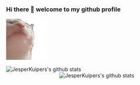 ### Hi there 👋 welcome to my github profile
![A dancing cat](https://github.com/JesperKuipers/JesperKuipers/blob/master/Dancing-cat.gif)
<!--
**JesperKuipers/JesperKuipers** is a ✨ _special_ ✨ repository because its `README.md` (this file) appears on your GitHub profile.

Here are some ideas to get you started:

- 🔭 I’m currently working on ...
- 🌱 I’m currently learning ...
- 👯 I’m looking to collaborate on ...
- 🤔 I’m looking for help with ...
- 💬 Ask me about ...
- 📫 How to reach me: ...
- 😄 Pronouns: ...
- ⚡ Fun fact: ...
-->
<img align="left" width="430" height="auto" alt="JesperKuipers's github stats" src="https://github-readme-stats.vercel.app/api?username=JesperKuipers&amp;show_icons=true&amp;theme=algolia&amp;count_private=true&amp;include_all_commits=true" data-canonical-src="https://github-readme-stats.vercel.app/api?username=JesperKuipers&amp;show_icons=true&amp;theme=algolia&amp;count_private=true&amp;include_all_commits=true">

<img align="right" width="359" height="auto" alt="JesperKuipers's github stats" src="https://github-readme-stats.vercel.app/api/top-langs/?username=JesperKuipers&exclude_repo=2D-Souls&layout=compact&amp;show_icons=true&amp;theme=algolia" data-canonical-src="https://github-readme-stats.vercel.app/api?username=JesperKuipers&amp;show_icons=true&amp;theme=algolia&amp;count_private=true&amp;include_all_commits=true">
